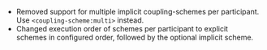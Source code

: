 - Removed support for multiple implicit coupling-schemes per participant. Use `<coupling-scheme:multi>` instead.
- Changed execution order of schemes per participant to explicit schemes in configured order, followed by the optional implicit scheme.

